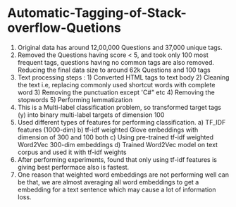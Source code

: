 # Automatic-Tagging-of-Stack-overflow-Quetions

1) Original data has around 12,00,000 Questions and 37,000 unique tags. 
2) Removed the Questions having score < 5, and took only 100 most frequent tags, questions having no common tags are also removed. Reducing the final data size to around 62k Questions and 100 tags 
3) Text processing steps : 1) Converted HTML tags to text body 2) Cleaning the text i.e, replacing commonly used shortcut words with complete word 3) Removing the punctuation except 'C#" etc 4) Removing the stopwords 5) Performing lemmatization 
4) This is a Multi-label classification problem, so transformed target tags (y) into binary multi-label targets of dimension 100 
5) Used different types of features for performing classification. a) TF_IDF features (1000-dim) b) tf-idf weighted Glove embeddings with dimension of 300 and 100 both c) Using pre-trained tf-idf weighted Word2Vec 300-dim embeddings d) Trained Word2Vec model on text corpus and used it with tf-idf weights  
6) After performing experiments, found that only using tf-idf features is giving best performace also is fastest. 
7) One reason that weighted word embeddings are not performing well can be that, we are almost averaging all word embeddings to get a embedding for a text sentence which may cause a lot of information loss. 
